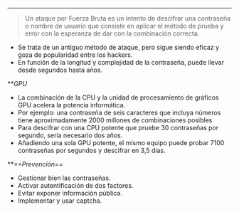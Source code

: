 ___
>Un ataque por Fuerza Bruta es un intento de descifrar una contraseña o nombre de usuario que consiste en aplicar el método de prueba y error con la esperanza de dar con la combinación correcta.
- Se trata de un antiguo método de ataque, pero sigue siendo eficaz y goza de popularidad entre los hackers.
- En función de la longitud y complejidad de la contraseña, puede llevar desde segundos hasta años.

***GPU*

- La combinación de la CPU y la unidad de procesamiento de gráficos GPU acelera la potencia informática.
- Por ejemplo: una contraseña de seis caracteres que incluya números tiene aproximadamente 2000 millones de combinaciones posibles 
- Para descifrar con una CPU potente que pruebe 30 contraseñas por segundo, sería necesario dos años.
- Añadiendo una sola GPU potente, el mismo equipo puede probar 7100 contraseñas por segundos y descifrar en 3,5 días.

***==Prevención==*

- Gestionar bien las contraseñas.
- Activar autentificación de dos factores.
- Evitar exponer información pública.
- Implementar y usar captcha.